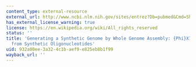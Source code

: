 ```yaml
---
content_type: external-resource
external_url: http://www.ncbi.nlm.nih.gov/sites/entrez?Db=pubmed&Cmd=ShowDetailView&TermToSearch=14657399&ordinalpos=1&itool=EntrezSystem2.PEntrez.Pubmed.Pubmed_ResultsPanel.Pubmed_RVLinkOut
has_external_license_warning: true
license: https://en.wikipedia.org/wiki/All_rights_reserved
status: ''
title: 'Generating a Synthetic Genome by Whole Genome Assembly: {Phi}X174 Bacteriophage
  from Synthetic Oligonucleotides'
uid: 932a80ee-3a32-4c1b-aef9-e825eb8b1f99
wayback_url: ''
---
```

